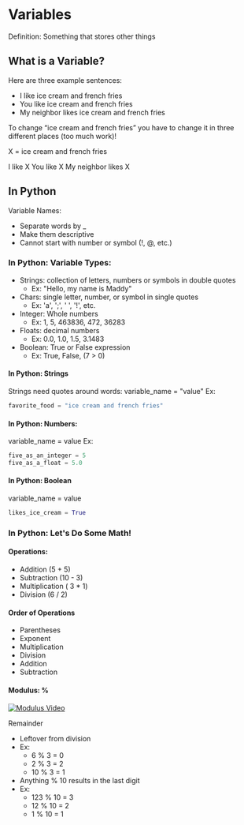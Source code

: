# Variables
Definition: Something that stores other things
## What is a Variable? 
Here are three example sentences: 

* I like ice cream and french fries
* You like ice cream and french fries
* My neighbor likes ice cream and french fries

To change “ice cream and french fries” you have to change it in three different places (too much work)!

X = ice cream and french fries

I like X
You like X
My neighbor likes X

## In Python
Variable Names:
* Separate words by _
* Make them descriptive
* Cannot start with number or symbol (!, @, etc.)

### In Python: Variable Types:
* Strings: collection of letters, numbers or symbols in double quotes
  * Ex: "Hello, my name is Maddy"
* Chars: single letter, number, or symbol in single quotes
  * Ex: 'a', ';', ' ', '!', etc.
* Integer: Whole numbers
  * Ex: 1, 5, 463836, 472, 36283
* Floats: decimal numbers
  * Ex: 0.0, 1.0, 1.5, 3.1483
* Boolean: True or False expression
  * Ex: True, False, (7 > 0)

#### In Python: Strings
Strings need quotes around words:
variable_name = "value"
Ex:
```python
favorite_food = "ice cream and french fries"
```
#### In Python: Numbers:
variable_name = value
Ex:
```python
five_as_an_integer = 5
five_as_a_float = 5.0
```
#### In Python: Boolean
variable_name = value
```python
likes_ice_cream = True
```
### In Python: Let's Do Some Math!
#### Operations:
* Addition (5 \+ 5)
* Subtraction (10 \- 3)
* Multiplication ( 3 \* 1)
* Division (6 \/ 2)
#### Order of Operations
* Parentheses
* Exponent
* Multiplication
* Division
* Addition
* Subtraction
#### Modulus: %
[![Modulus Video](http://img.youtube.com/vi/MrTtsX2Wg9Q/0.jpg)](http://www.youtube.com/watch?v=MrTtsX2Wg9Q "Modulus Operator - CS101 - Udacity")

Remainder
* Leftover from division
* Ex:
  * 6 % 3 = 0
  * 2 % 3 = 2
  * 10 % 3 = 1
* Anything % 10 results in the last digit
* Ex:
  * 123 % 10 = 3
  * 12 % 10 = 2
  * 1 % 10 = 1
